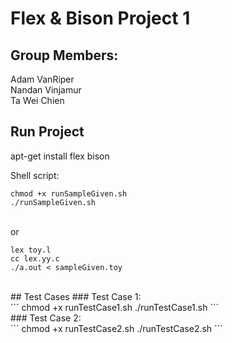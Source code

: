 # Flex & Bison Project 1
## Group Members:
Adam VanRiper<br/>
Nandan Vinjamur<br/>
Ta Wei Chien

## Run Project
apt-get install flex bison<br/>

Shell script:<br/>
```
chmod +x runSampleGiven.sh
./runSampleGiven.sh
```

<br/> or <br/>
```
lex toy.l
cc lex.yy.c
./a.out < sampleGiven.toy
```
<br/>
## Test Cases
### Test Case 1:<br/>
```
chmod +x runTestCase1.sh
./runTestCase1.sh
```
<br/>
### Test Case 2:<br/>
```
chmod +x runTestCase2.sh
./runTestCase2.sh
```
